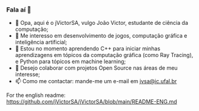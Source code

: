 ### Fala aí 👋

* 👋 Opa, aqui é o jVictorSA, vulgo João Victor, estudante de ciência da computação;
* 👀 Me interesso em desenvolvimento de jogos, computação gráfica e inteligência artificial;
* 🌱 Estou no momento aprendendo C++ para iniciar minhas aprendizagens em tópicos da computação gráfica (como Ray Tracing), e Python para tópicos em machine learning;
* 👯 Desejo colaborar com projetos Open Source nas áreas de meu interesse;
* 📫 Como me contactar: mande-me um e-mail em jvsa@ic.ufal.br

For the english readme: https://github.com/jVictorSA/jVictorSA/blob/main/README-ENG.md
